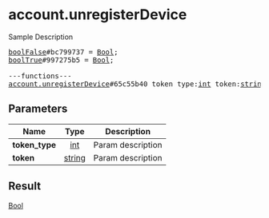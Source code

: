 # account.unregisterDevice

Sample Description

<pre>
<a href="../constructor/boolFalse.md">boolFalse</a>#bc799737 = <a href="../type/Bool.md">Bool</a>;
<a href="../constructor/boolTrue.md">boolTrue</a>#997275b5 = <a href="../type/Bool.md">Bool</a>;

---functions---
<a href="../method/account.unregisterDevice.md">account.unregisterDevice</a>#65c55b40 token_type:<a href="../type/int.md">int</a> token:<a href="../type/string.md">string</a> = <a href="../type/Bool.md">Bool</a>;
</pre>
## Parameters

| Name | Type | Description |
|------|:----:|-------------|
| **token_type** | <a href="../type/int.md">int</a> | Param description |
| **token** | <a href="../type/string.md">string</a> | Param description |

## Result

<a href="../type/Bool.md">Bool</a>

